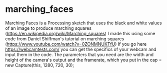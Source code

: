 # marching_faces

Marching Faces is a Processing sketch that uses the black and white values of an image to produce marching squares (https://en.wikipedia.org/wiki/Marching_squares)
I made this using some code from Daniel Shiffman's tutorial on marching squares (https://www.youtube.com/watch?v=0ZONMNUKTfU)
If you go here https://webcamtests.com/ you can get the specifics of your webcam and input them in the code. The parameters that you need are the width and height of the 
camera's output and the framerate, which you put in the  cap = new Capture(this, 1280, 720, 30);
